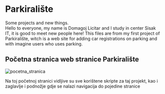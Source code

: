 # Parkiralište
Some projects and new things.<br>
Hello to everyone, my name is Domagoj Licitar and I study in center Sisak IT, it is good to meet new people here! This files are from my first project of Parkiralište, witch is a web site for adding car registrations on parking and with imagine users who uses parking.

<h2>Početna stranica web stranice Parkiralište </h2>

![pocetna_stranica](https://user-images.githubusercontent.com/75831354/107766739-33d11700-6d34-11eb-8402-276be4c4997e.png)

<p> Na toj početnoj stranici vidljive su sve korištene skripte za taj projekt, kao i zaglavlje i podnožje gdje se nalazi navigacija do pojedine stranice</p>
